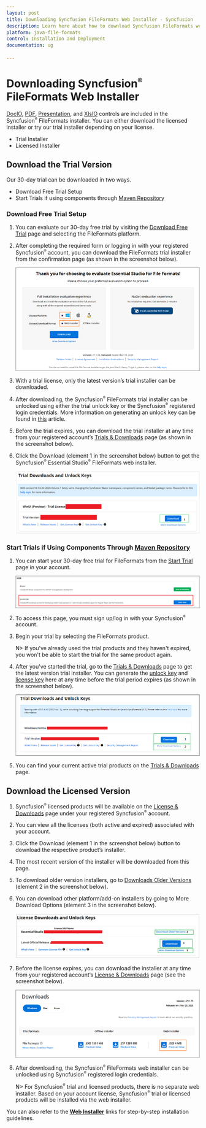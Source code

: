 ```yaml
---
layout: post
title: Downloading Syncfusion FileFormats Web Installer - Syncfusion
description: Learn here about how to download Syncfusion FileFormats web installer from our Syncfusion website with a license.
platform: java-file-formats
control: Installation and Deployment
documentation: ug

---
```


# Downloading Syncfusion<sup style="font-size:70%">&reg;</sup> FileFormats Web Installer

[DocIO](https://www.syncfusion.com/word-framework/net), [PDF](https://www.syncfusion.com/pdf-framework/net), [Presentation](https://www.syncfusion.com/powerpoint-framework/net), and [XlsIO](https://www.syncfusion.com/excel-framework/net) controls are included in the Syncfusion<sup style="font-size:70%">&reg;</sup> FileFormats installer. You can either download the licensed installer or try our trial installer depending on your license. 

   - Trial Installer
   - Licensed Installer


## Download the Trial Version

Our 30-day trial can be downloaded in two ways.

   * Download Free Trial Setup
   * Start Trials if using components through [Maven Repository](https://jars.syncfusion.com)

### Download Free Trial Setup

1. You can evaluate our 30-day free trial by visiting the [Download Free Trial](https://www.syncfusion.com/downloads) page and selecting the FileFormats platform.
2. After completing the required form or logging in with your registered Syncfusion<sup style="font-size:70%">&reg;</sup> account, you can download the FileFormats trial installer from the confirmation page (as shown in the screenshot below). 
   
   ![Trial and downloads of Syncfusion<sup style="font-size:70%">&reg;</sup> Essential Studio<sup style="font-size:70%">&reg;</sup>](images/trial-confirmation.png)
   
3. With a trial license, only the latest version’s trial installer can be downloaded.
4. After downloading, the Syncfusion<sup style="font-size:70%">&reg;</sup> FileFormats trial installer can be unlocked using either the trial unlock key or the Syncfusion<sup style="font-size:70%">&reg;</sup> registered login credentials. More information on generating an unlock key can be found in [this](https://www.syncfusion.com/kb/8069/how-to-generate-unlock-key-for-essentials-studio-products) article.
5. Before the trial expires, you can download the trial installer at any time from your registered account’s [Trials & Downloads](https://www.syncfusion.com/account/manage-trials/downloads) page (as shown in the screenshot below).
6. Click the Download (element 1 in the screenshot below) button to get the Syncfusion<sup style="font-size:70%">&reg;</sup> Essential Studio<sup style="font-size:70%">&reg;</sup> FileFormats web installer.
 
   ![Trial and downloads of Syncfusion<sup style="font-size:70%">&reg;</sup> Essential Studio<sup style="font-size:70%">&reg;</sup>](images/trial-download.png)

   
### Start Trials if Using Components Through [Maven Repository](https://jars.syncfusion.com)

1. You can start your 30-day free trial for FileFormats from the [Start Trial](https://www.syncfusion.com/account/manage-trials/start-trials) page in your account.
   
   ![Trial and downloads of Syncfusion<sup style="font-size:70%">&reg;</sup> Essential Studio<sup style="font-size:70%">&reg;</sup>](images/start-trial-download.png)
   
2. To access this page, you must sign up/log in with your Syncfusion<sup style="font-size:70%">&reg;</sup> account.
3. Begin your trial by selecting the FileFormats product. 

   N> If you've already used the trial products and they haven't expired, you won't be able to start the trial for the same product again.

4. After you've started the trial, go to the [Trials & Downloads](https://www.syncfusion.com/account/manage-trials/downloads) page to get the latest version trial installer. You can generate the [unlock key](https://www.syncfusion.com/kb/8069/how-to-generate-unlock-key-for-essentials-studio-products) and [license key](https://help.syncfusion.com/java-file-formats/licensing/how-to-generate) here at any time before the trial period expires (as shown in the screenshot below).

   ![License and downloads of Syncfusion<sup style="font-size:70%">&reg;</sup> Essential<sup style="font-size:70%">&reg;</sup> Studio](images/start-trial-download-installer.png)

5. You can find your current active trial products on the [Trials & Downloads](https://www.syncfusion.com/account/manage-trials/downloads) page.
   

## Download the Licensed Version

1. Syncfusion<sup style="font-size:70%">&reg;</sup> licensed products will be available on the [License & Downloads](https://www.syncfusion.com/account/downloads) page under your registered Syncfusion<sup style="font-size:70%">&reg;</sup> account.
2. You can view all the licenses (both active and expired) associated with your account.
3. Click the Download (element 1 in the screenshot below) button to download the respective product’s installer.
4. The most recent version of the installer will be downloaded from this page.
5. To download older version installers, go to [Downloads Older Versions](https://www.syncfusion.com/account/downloads/studio) (element 2 in the screenshot below).
6. You can download other platform/add-on installers by going to More Download Options (element 3 in the screenshot below).

   ![License and downloads of Syncfusion<sup style="font-size:70%">&reg;</sup> Essential Studio<sup style="font-size:70%">&reg;</sup>](images/license-download.png)
   
7. Before the license expires, you can download the installer at any time from your registered account’s [License & Downloads](https://www.syncfusion.com/account/downloads) page (see the screenshot below).
   
   ![License and downloads of Syncfusion<sup style="font-size:70%">&reg;</sup> Essential Studio<sup style="font-size:70%">&reg;</sup>](images/start-trial-download-web-installer.png)
   
8. After downloading, the Syncfusion<sup style="font-size:70%">&reg;</sup> FileFormats web installer can be unlocked using Syncfusion<sup style="font-size:70%">&reg;</sup> registered login credentials.

   N> For Syncfusion<sup style="font-size:70%">&reg;</sup> trial and licensed products, there is no separate web installer. Based on your account license, Syncfusion<sup style="font-size:70%">&reg;</sup> trial or licensed products will be installed via the web installer.

You can also refer to the [**Web Installer**](https://help.syncfusion.com/java-file-formats/installation/web-installer/how-to-install) links for step-by-step installation guidelines.